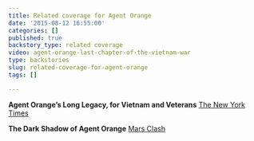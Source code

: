 ```yaml
---
title: Related coverage for Agent Orange
date: '2015-08-12 16:55:00'
categories: []
published: true
backstory_type: related coverage
video: agent-orange-last-chapter-of-the-vietnam-war
type: backstories
slug: related-coverage-for-agent-orange
tags: []

---
```

**Agent Orange’s Long Legacy, for Vietnam and Veterans**
[The New York Times](http://www.nytimes.com/2014/05/12/us/agent-oranges-long-legacy-for-vietnam-and-veterans.html)

**The Dark Shadow of Agent Orange**
[Mars Clash](http://www.marsclash.com/us/v/uzvTB0mOS0w/?keyword=Pitbull)

